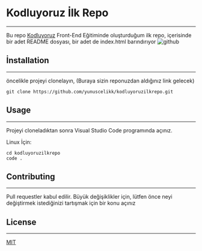 # Kodluyoruz İlk Repo
---
Bu repo [Kodluyoruz](kodluyoruz.org) Front-End Eğitiminde oluşturduğum ilk repo, içerisinde bir adet README dosyası, bir adet de index.html barındırıyor
![github](https://user-images.githubusercontent.com/104658471/166828018-4e5b23ac-75d2-4e81-ba26-51003727bfc5.png)

## İnstallation
-----------
öncelikle projeyi clonelayın, (Buraya sizin reponuzdan aldığınız link gelecek)
```
git clone https://github.com/yunuscelikk/kodluyoruzilkrepo.git
```

## Usage
----

Projeyi cloneladıktan sonra Visual Studio Code programında açınız.

Linux İçin:

```
cd kodluyoruzilkrepo
code .
```

## Contributing
---
Pull requestler kabul edilir. Büyük değişiklikler için, lütfen önce neyi değiştirmek istediğinizi tartışmak için bir konu açınız

## License
---
[MIT](https://choosealicense.com/licenses/mit/)

